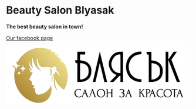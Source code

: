 # Beauty Salon Blyasak #

**The best beauty salon in town!**

[Our facebook page](https://www.facebook.com/%D0%A1%D0%B0%D0%BB%D0%BE%D0%BD-%D0%B7%D0%B0-%D0%BA%D1%80%D0%B0%D1%81%D0%BE%D1%82%D0%B0-%D0%91%D0%BB%D1%8F%D1%81%D1%8A%D0%BA-101019534926377)

![text](./beauty-salon-blyasak/src/assets/blyasak.png)